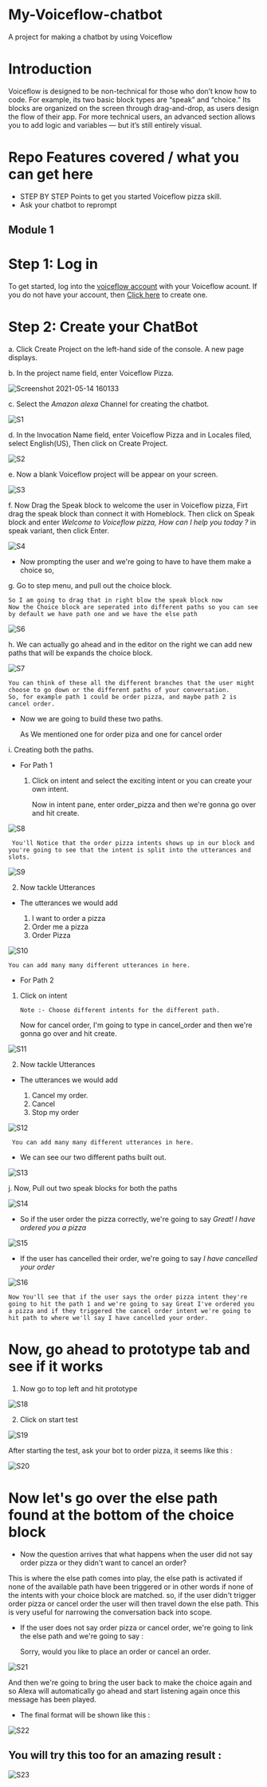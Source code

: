 # My-Voiceflow-chatbot
A project for making a chatbot by using Voiceflow

# Introduction

Voiceflow is designed to be non-technical for those who don’t know how to code. For example, its two basic block types are “speak” and “choice.” Its blocks are organized on the screen through drag-and-drop, as users design the flow of their app. For more technical users, an advanced section allows you to add logic and variables — but it’s still entirely visual.

# Repo Features covered / what you can get here

-    STEP BY STEP Points to get you started Voiceflow pizza skill.
-    Ask your chatbot to reprompt

## Module 1

# Step 1: Log in

To get started, log into the [voiceflow account](https://creator.voiceflow.com/login) with your Voiceflow acount. If you do not have your account, then [Click here](https://creator.voiceflow.com/signup) to create one.

# Step 2: Create your ChatBot

a. Click Create Project on the left-hand side of the console. A new page displays.

b. In the project name field, enter Voiceflow Pizza.

![Screenshot 2021-05-14 160133](https://user-images.githubusercontent.com/73324896/118258603-b4d3b200-b4cd-11eb-9ed9-368711f99c36.png)

c. Select the *Amazon alexa* Channel for creating the chatbot.

![S1](https://user-images.githubusercontent.com/73324896/118258993-2d3a7300-b4ce-11eb-9e60-c65f22f59394.png)

d. In the Invocation Name field, enter Voiceflow Pizza and in Locales filed, select English(US), Then click on Create Project.

![S2](https://user-images.githubusercontent.com/73324896/118259358-adf96f00-b4ce-11eb-973d-139851ed8f9c.png)

e. Now a blank Voiceflow project will be appear on your screen.

![S3](https://user-images.githubusercontent.com/73324896/118260109-8d7de480-b4cf-11eb-88c3-bd025486649c.png)

f. Now Drag the Speak block to welcome the user in Voiceflow pizza, Firt drag the speak block than connect it with Homeblock. Then click on Speak block and enter *Welcome to Voiceflow pizza, How can I help you today ?* in speak variant, then click Enter.

![S4](https://user-images.githubusercontent.com/73324896/118260935-8f947300-b4d0-11eb-97fc-cf089282ce05.png)

- Now prompting the user and we're going to have to have them make a choice so,

g. Go to step menu, and pull out the choice block.
    
    So I am going to drag that in right blow the speak block now
    Now the Choice block are seperated into different paths so you can see by default we have path one and we have the else path
    
   ![S6](https://user-images.githubusercontent.com/73324896/118262989-4d206580-b4d3-11eb-8494-bf640a5d2235.png)
   
h. We can actually go ahead and in the editor on the right we can add new paths that will be expands the choice block.

![S7](https://user-images.githubusercontent.com/73324896/118263327-b902ce00-b4d3-11eb-940d-e779ed68b114.png)

    You can think of these all the different branches that the user might choose to go down or the different paths of your conversation.
    So, for example path 1 could be order pizza, and maybe path 2 is cancel order.
- Now we are going to build these two paths.
    
   As We mentioned one for order piza and one for cancel order
   
i. Creating both the paths.

- For Path 1
 
  1. Click on intent and select the exciting intent or you can create your own intent.
       
      Now in intent pane, enter order_pizza and then we're gonna go over and hit create.
      
 ![S8](https://user-images.githubusercontent.com/73324896/118264420-4a267480-b4d5-11eb-9fad-a0dd48b3499c.png)
 
     You'll Notice that the order pizza intents shows up in our block and you're going to see that the intent is split into the utterances and slots.
     
 ![S9](https://user-images.githubusercontent.com/73324896/118264854-f8321e80-b4d5-11eb-9585-85b67399b63c.png)
 
    
    
 2. Now tackle Utterances
     
- The utterances we would add 
   
  1. I want to order a pizza
  2. Order me a pizza
  3. Order Pizza

![S10](https://user-images.githubusercontent.com/73324896/118265432-ce2d2c00-b4d6-11eb-9ad0-c09cbd93586f.png)

    You can add many many different utterances in here.
    
- For Path 2

 1. Click on intent
 
        Note :- Choose different intents for the different path.
 
     Now for cancel order, I'm going to type in cancel_order and then we're gonna go over and hit create.
     
![S11](https://user-images.githubusercontent.com/73324896/118266206-e3ef2100-b4d7-11eb-924b-d3e94dd7d891.png)


 2. Now tackle Utterances
     
- The utterances we would add 

  1. Cancel my order.
  2. Cancel
  3. Stop my order

![S12](https://user-images.githubusercontent.com/73324896/118266467-45af8b00-b4d8-11eb-95d9-1c7133363fb4.png)

     You can add many many different utterances in here.
     
- We can see our two different paths built out.

![S13](https://user-images.githubusercontent.com/73324896/118266678-8c9d8080-b4d8-11eb-9bff-9754cb4557e8.png)

j. Now, Pull out two speak blocks for both the paths

![S14](https://user-images.githubusercontent.com/73324896/118267041-13eaf400-b4d9-11eb-8f2a-39b912070f1f.png)

- So if the user order the pizza correctly, we're going to say *Great! I have ordered you a pizza*

![S15](https://user-images.githubusercontent.com/73324896/118267315-7c39d580-b4d9-11eb-816e-7996cd64fdd0.png)

- If the user has cancelled their order, we're going to say *I have cancelled your order*

![S16](https://user-images.githubusercontent.com/73324896/118267517-d2a71400-b4d9-11eb-865e-53b56cda8a3e.png)

    Now You'll see that if the user says the order pizza intent they're going to hit the path 1 and we're going to say Great I've ordered you a pizza and if they triggered the cancel order intent we're going to hit path to where we'll say I have cancelled your order.
  
# Now, go ahead to prototype tab and see if it works

 1. Now go to top left and hit prototype
 
![S18](https://user-images.githubusercontent.com/73324896/118268380-f454cb00-b4da-11eb-88e4-5f1f270d3317.png)

 2. Click on start test

![S19](https://user-images.githubusercontent.com/73324896/118268521-1a7a6b00-b4db-11eb-914e-a688a248e147.png)

   After starting the test, ask your bot to order pizza, it seems like this :
    
   ![S20](https://user-images.githubusercontent.com/73324896/118268869-9674b300-b4db-11eb-9d1d-0bd19991330f.png)
   
# Now let's go over the else path found at the bottom of the choice block

- Now the question arrives that what happens when the user did not say order pizza or they didn't want to cancel an order?

This is where the else path comes into play, the else path is activated if none of the available path have been triggered or in other words if none of the intents with your choice block are matched. so, if the user didn't trigger order pizza or cancel order the user will then travel down the else path. This is very useful for narrowing the conversation back into scope.

- If the user does not say order pizza or cancel order, we're going to link the else path and we're going to say :
 
  Sorry, would you like to place an order or cancel an order.
  
 ![S21](https://user-images.githubusercontent.com/73324896/118270163-3e3eb080-b4dd-11eb-9fe6-2719f840a7f7.png)
 
 And then we're going to bring the user back to make the choice again and so Alexa will automatically go ahead and start listening again once this message has been played.
 
 - The final format will be shown like this :
  
 ![S22](https://user-images.githubusercontent.com/73324896/118270615-ece2f100-b4dd-11eb-8582-d16a2b254841.png)

 
 
## You will try this too for an amazing result : 

![S23](https://user-images.githubusercontent.com/73324896/118271004-5fec6780-b4de-11eb-86e1-5aa313ebceff.png)

   
   


 


 

   
   



    
    
    




